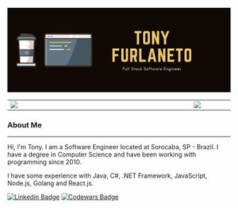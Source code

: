 ![Screenshot](/banner.png)

<center>
  <table>
    <tr>
        <td><img width="400px" align="left" src="https://github-readme-stats.vercel.app/api/top-langs/?username=arfurlaneto&hide=html&layout=compact&theme=buefy" /></td>
        <td><img width="495px" align="left" src="https://github-readme-stats.vercel.app/api?username=arfurlaneto&theme=buefy"/></td>
    </tr>   
  </table>
</center>  

### About Me
---

Hi, I'm Tony.
I am a Software Engineer located at Sorocaba, SP - Brazil.
I have a degree in Computer Science and have been working with programming since 2010.

I have some experience with Java, C#, .NET Framework, JavaScript, Node.js, Golang and React.js.

[![Linkedin Badge](https://img.shields.io/badge/-LinkedIn-blue?style=flat-square&logo=Linkedin&logoColor=white&link=https://www.linkedin.com/in/arfurlaneto/)](https://www.linkedin.com/in/arfurlaneto/)
[![Codewars Badge](https://img.shields.io/badge/-Codewars-bb432c?style=flat-square&logo=Codewars&logoColor=white&&link=https://www.codewars.com/users/Furlaneto)](https://www.codewars.com/users/Furlaneto)
